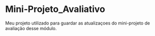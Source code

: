 # Mini-Projeto_Avaliativo
Meu projeto utilizado para guardar as atualizaçoes do mini-projeto de avaliação desse módulo.
